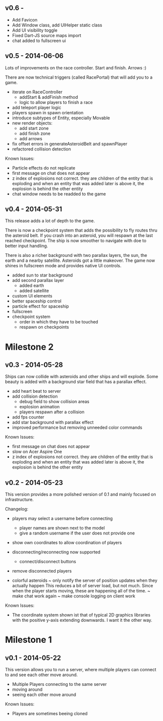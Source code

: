 v0.6 - 
------

+ Add Favicon
+ Add Window class, add UIHelper static class
+ Add UI visibility toggle
+ Fixed Dart-JS source maps import
+ chat added to fullscreen ui

v0.5 - 2014-06-06
-----------------

Lots of improvements on the race controller. Start and finish. Arrows :)

There are now technical triggers (called RacePortal) that will add you to a game.

+ iterate on RaceController
	+ addStart & addFinish method
	+ logic to allow players to finish a race
+ add teleport player logic
+ players spawn in spawn orientation
+ introduce subtypes of Entity, especially Movable
+ new render objects:
	+ add start zone
	+ add finish zone
	+ add arrows
+ fix offset errors in generateAsteroidBelt and spawnPlayer
+ refactored collision detection

Known Issues:
- Particle effects do not replicate
- first message on chat does not appear
- z index of explosions not correct. they are children of the entity that is exploding and when an entity that was added later is above it, the explosion is behind the other entity
- chat window needs to be readded to the game

v0.4 - 2014-05-31
-----------------

This release adds a lot of depth to the game. 

There is now a checkpoint system that adds the possibility to fly routes thru the asteroid belt. If you crash into an asteroid, you will respawn at the last reached checkpoint. The ship is now smoother to navigate with doe to better input handling.

There is also a richer background with two parallax layers, the sun, the earth and a nearby satellite. Asteroids got a little makeover. The game now shines in fullscreen mode and provides native UI controls.

+ added sun to star background
+ add second parallax layer
  + added earth
  + added satellite
+ custom UI elements
+ better spaceship control
+ particle effect for spaceship
+ fullscreen
+ checkpoint system
  + order in which they have to be touched
  + respawn on checkpoints


Milestone 2
===========
v0.3 - 2014-05-28
-----------------

Ships can now collide with asteroids and other ships and will explode. Some beauty is added with a background star field that has a parallax effect.

+ add heart beat to server
+ add collision detection
  + debug field to show collision areas
  + explosion animation
  + players respawn after a collision
+ add fps counter
+ add star background with parallax effect
+ improved performance but removing unneeded color commands


Known Issues:
- first message on chat does not appear
- slow on Acer Aspire One
- z index of explosions not correct. they are children of the entity that is exploding and when an entity that was added later is above it, the explosion is behind the other entity


v0.2 - 2014-05-23
-----------------

This version provides a more polished version of 0.1 and mainly focused on infrastructure.

Changelog:
+ players may select a username before connecting
  + player names are shown next to the model
  + give a random username if the user does not provide one
+ show own coordinates to allow coordination of players

+ disconnecting/reconnecting now supported
  + connect/disconnect buttons
+ remove disconnected players
+ colorful asteroids
~ only notify the server of position updates when they actually happen
  This reduces a bit of server load, but not much. Since when the player starts moving, these are happening all of the time.
~ make chat work again
~ make console logging on client work

Known Issues: 
- The coordinate system shown ist that of typical 2D graphics libraries with the positive y-axis extending downwards. I want it the other way.


Milestone 1
===========
v0.1 - 2014-05-22
-----------------

This version allows you to run a server, where multiple players can connect to and see each other move around.

+ Multiple Players connecting to the same server
+ moving around
+ seeing each other move around

Known Issues:
- Players are sometimes beeing cloned 
